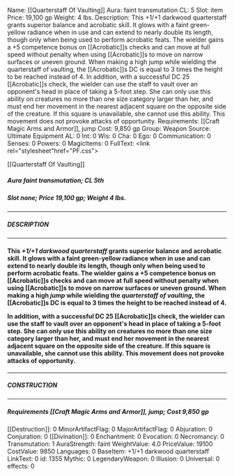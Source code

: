 Name: [[Quarterstaff Of Vaulting]]
Aura: faint transmutation
CL: 5
Slot: item
Price: 19,100 gp
Weight: 4 lbs.
Description: This +1/+1 darkwood quarterstaff grants superior balance and acrobatic skill. It glows with a faint green-yellow radiance when in use and can extend to nearly double its length, though only when being used to perform acrobatic feats. The wielder gains a +5 competence bonus on [[Acrobatic]]s checks and can move at full speed without penalty when using [[Acrobatic]]s to move on narrow surfaces or uneven ground. When making a high jump while wielding the quarterstaff of vaulting, the [[Acrobatic]]s DC is equal to 3 times the height to be reached instead of 4. In addition, with a successful DC 25 [[Acrobatic]]s check, the wielder can use the staff to vault over an opponent's head in place of taking a 5-foot step. She can only use this ability on creatures no more than one size category larger than her, and must end her movement in the nearest adjacent square on the opposite side of the creature. If this square is unavailable, she cannot use this ability. This movement does not provoke attacks of opportunity.
Requirements: [[Craft Magic Arms and Armor]], jump
Cost: 9,850 gp
Group: Weapon
Source: Ultimate Equipment
AL: 0
Int: 0
Wis: 0
Cha: 0
Ego: 0
Communication: 0
Senses: 0
Powers: 0
MagicItems: 0
FullText: <link rel="stylesheet"href="PF.css"><div class="heading"><p class="alignleft">[[Quarterstaff Of Vaulting]]</p><div style="clear: both;"></div></div><div><h5><b>Aura </b>faint transmutation; <b>CL </b>5th</h5><h5><b>Slot </b>none; <b>Price </b>19,100 gp; <b>Weight </b>4 lbs.</h5></div><hr/><div><h5><b>DESCRIPTION</b></h5></div><hr/><div><h4><p>This <i>+1/+1 darkwood quarterstaff</i> grants superior balance and acrobatic skill. It glows with a faint green-yellow radiance when in use and can extend to nearly double its length, though only when being used to perform acrobatic feats. The wielder gains a +5 competence bonus on [[Acrobatic]]s checks and can move at full speed without penalty when using [[Acrobatic]]s to move on narrow surfaces or uneven ground. When making a high <i>jump</i> while wielding the <i>quarterstaff of vaulting</i>, the [[Acrobatic]]s DC is equal to 3 times the height to be reached instead of 4. </p><p>In addition, with a successful DC 25 [[Acrobatic]]s check, the wielder can use the staff to vault over an opponent's head in place of taking a 5-foot step. She can only use this ability on creatures no more than one size category larger than her, and must end her movement in the nearest adjacent square on the opposite side of the creature. If this square is unavailable, she cannot use this ability. This movement does not provoke attacks of opportunity.</p></h4></div><hr/><div><h5><b>CONSTRUCTION</b></h5></div><hr/><div><h5><b>Requirements </b>[[Craft Magic Arms and Armor]], <i>jump</i>; <b>Cost </b>9,850 gp</h5></div>
[[Destruction]]: 0
MinorArtifactFlag: 0
MajorArtifactFlag: 0
Abjuration: 0
Conjuration: 0
[[Divination]]: 0
Enchantment: 0
Evocation: 0
Necromancy: 0
Transmutation: 1
AuraStrength: faint
WeightValue: 4.0
PriceValue: 19100
CostValue: 9850
Languages: 0
BaseItem: +1/+1 darkwood quarterstaff
LinkText: 0
id: 1355
Mythic: 0
LegendaryWeapon: 0
Illusion: 0
Universal: 0
effects: 0
